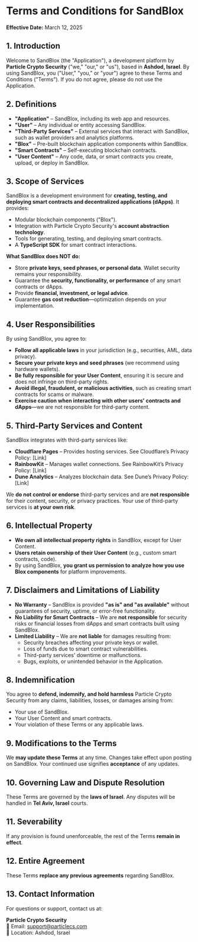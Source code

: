 # Terms and Conditions for SandBlox

**Effective Date:** March 12, 2025  

## 1. Introduction  

Welcome to SandBlox (the "Application"), a development platform by **Particle Crypto Security** ("we," "our," or "us"), based in **Ashdod, Israel**. By using SandBlox, you ("User," "you," or "your") agree to these Terms and Conditions ("Terms"). If you do not agree, please do not use the Application.  

## 2. Definitions  

- **"Application"** – SandBlox, including its web app and resources.  
- **"User"** – Any individual or entity accessing SandBlox.  
- **"Third-Party Services"** – External services that interact with SandBlox, such as wallet providers and analytics platforms.  
- **"Blox"** – Pre-built blockchain application components within SandBlox.  
- **"Smart Contracts"** – Self-executing blockchain contracts.  
- **"User Content"** – Any code, data, or smart contracts you create, upload, or deploy in SandBlox.  

## 3. Scope of Services  

SandBlox is a development environment for **creating, testing, and deploying smart contracts and decentralized applications (dApps)**. It provides:  

- Modular blockchain components ("Blox").  
- Integration with Particle Crypto Security's **account abstraction technology**.  
- Tools for generating, testing, and deploying smart contracts.  
- A **TypeScript SDK** for smart contract interactions.  

**What SandBlox does NOT do:**  

- Store **private keys, seed phrases, or personal data**. Wallet security remains your responsibility.  
- Guarantee the **security, functionality, or performance** of any smart contracts or dApps.  
- Provide **financial, investment, or legal advice**.  
- Guarantee **gas cost reduction**—optimization depends on your implementation.  

## 4. User Responsibilities  

By using SandBlox, you agree to:  

- **Follow all applicable laws** in your jurisdiction (e.g., securities, AML, data privacy).  
- **Secure your private keys and seed phrases** (we recommend using hardware wallets).  
- **Be fully responsible for your User Content**, ensuring it is secure and does not infringe on third-party rights.  
- **Avoid illegal, fraudulent, or malicious activities**, such as creating smart contracts for scams or malware.  
- **Exercise caution when interacting with other users' contracts and dApps**—we are not responsible for third-party content.  

## 5. Third-Party Services and Content  

SandBlox integrates with third-party services like:  

- **Cloudflare Pages** – Provides hosting services. See Cloudflare’s Privacy Policy: [Link]  
- **RainbowKit** – Manages wallet connections. See RainbowKit’s Privacy Policy: [Link]  
- **Dune Analytics** – Analyzes blockchain data. See Dune’s Privacy Policy: [Link]  

We **do not control or endorse** third-party services and are **not responsible** for their content, security, or privacy practices. Your use of third-party services is **at your own risk**.  

## 6. Intellectual Property  

- **We own all intellectual property rights** in SandBlox, except for User Content.  
- **Users retain ownership of their User Content** (e.g., custom smart contracts, code).  
- By using SandBlox, **you grant us permission to analyze how you use Blox components** for platform improvements.  

## 7. Disclaimers and Limitations of Liability  

- **No Warranty** – SandBlox is provided **"as is" and "as available"** without guarantees of security, uptime, or error-free functionality.  
- **No Liability for Smart Contracts** – We are **not responsible** for security risks or financial losses from dApps and smart contracts built using SandBlox.  
- **Limited Liability** – We are **not liable** for damages resulting from:  
  - Security breaches affecting your private keys or wallet.  
  - Loss of funds due to smart contract vulnerabilities.  
  - Third-party services' downtime or malfunctions.  
  - Bugs, exploits, or unintended behavior in the Application.  

## 8. Indemnification  

You agree to **defend, indemnify, and hold harmless** Particle Crypto Security from any claims, liabilities, losses, or damages arising from:  

- Your use of SandBlox.  
- Your User Content and smart contracts.  
- Your violation of these Terms or any applicable laws.  

## 9. Modifications to the Terms  

We **may update these Terms** at any time. Changes take effect upon posting on SandBlox. Your continued use signifies **acceptance** of any updates.  

## 10. Governing Law and Dispute Resolution  

These Terms are governed by the **laws of Israel**. Any disputes will be handled in **Tel Aviv, Israel** courts.  

## 11. Severability  

If any provision is found unenforceable, the rest of the Terms **remain in effect**.  

## 12. Entire Agreement  

These Terms **replace any previous agreements** regarding SandBlox.  

## 13. Contact Information  

For questions or support, contact us at:  

**Particle Crypto Security**  
📧 Email: [support@particlecs.com](mailto:support@particlecs.com)  
📍 Location: Ashdod, Israel  
